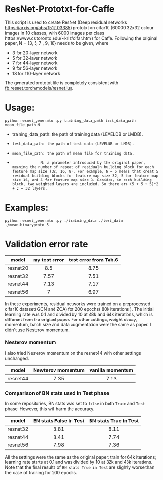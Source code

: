 # ResNet-Prototxt-for-Caffe

This script is used to create ResNet (Deep residual networks https://arxiv.org/abs/1512.03385) prototxt on cifar10 (60000 32x32 colour images in 10 classes, with 6000 images per class https://www.cs.toronto.edu/~kriz/cifar.html)  for Caffe. Following the original paper, N = {3, 5, 7 , 9, 18} needs to be given, where
- 3  for 20-layer network
- 5  for 32-layer network
- 7  for 44-layer network
- 9  for 56-layer network
- 18 for 110-layer network

The generated prototxt file is completely consistent with [fb.resnet.torch/models/resnet.lua](https://github.com/facebook/fb.resnet.torch/blob/master/models/resnet.lua).

# Usage:

```
python resnet_generator.py training_data_path test_data_path mean_file_path N
```

- training_data_path: the path of training data (LEVELDB or LMDB).
-     test_data_path: the path of test data (LEVELDB or LMDB).
-     mean_file_path: the path of mean file for training data.
-                  N: a parameter introduced by the original paper, meaning the number of repeat of residualn building block for each feature map size (32, 16, 8). For example, N = 5 means that creat 5 residual building blocks for feature map size 32, 5 for feature map size 16, and 5 for feature map size 8. Besides, in each building block, two weighted layers are included. So there are (5 + 5 + 5)*2 + 2 = 32 layers.

# Examples: 

```
python resnet_generator.py ./training_data ./test_data ./mean.binaryproto 5
```

# Validation error rate

|  model  | my test error | test error from Tab.6 |
|---------|:-------------:|:---------------------:|
|resnet20 | 8.5           |      8.75             |
|resnet32 | 7.57          |      7.51             |
|resnet44 | 7.13          |      7.17             |
|resnet56 | 7             |      6.97             |

In these experiments, residual networks were trained on a preprocessed cifar10 dataset( GCN and ZCA) for 200 epochs( 80k iterations ). The initial learning rate was 0.1 and divided by 10 at 48k and 64k iterations, which is different from the origianl paper. For other settings, weight decay, momentum, batch size and data augmentation were the same as paper. I didn't use Nesterov momentum. 

### Nesterov momentum
I also tried Nesterov momentum on the resnet44 with other settings unchanged. 

|  model  | Newterov momentum | vanilla momentum |
|---------|:-----------------:|:----------------:|
|resnet44 |   7.35            |     7.13         |

### Comparison of BN stats used in Test phase
In some repositories, BN stats was set to `false` in both `Train` and `Test` phase. However, this will harm the accuracy.

|  model  | BN stats False in Test | BN stats True in Test |
|---------|:----------------------:|:---------------------:|
|resnet32 | 8.81                   |      8.11             |
|resnet44 | 8.41                   |      7.74             |
|resnet56 | 7.98                   |      7.36             |

All the settings were the same as the original paper: train for 64k iterations; learning rate starts at 0.1 and was divided by 10 at 32k and 48k iterations. Note that the final results of `BN stats True in Test` are slightly worse than the case of training for 200 epochs.
